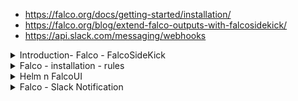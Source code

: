 - https://falco.org/docs/getting-started/installation/
- https://falco.org/blog/extend-falco-outputs-with-falcosidekick/
- https://api.slack.com/messaging/webhooks


<details>
<summary>Introduction- Falco - FalcoSideKick</summary>
<br>

  <img width="886" alt="image" src="https://user-images.githubusercontent.com/75510135/168478023-89a2668b-8d15-489d-9834-d95d8715a15e.png">

  <img width="1025" alt="image" src="https://user-images.githubusercontent.com/75510135/168478054-1f32529a-7b18-4c69-b546-710cb2772fa5.png">

  <img width="978" alt="image" src="https://user-images.githubusercontent.com/75510135/168478090-8cc63451-26b7-4ce9-a9f2-8d6b17dd2c2e.png">

  
</details>

<details>
<summary>Falco - installation - rules</summary>
<br>

  <img width="1259" alt="image" src="https://user-images.githubusercontent.com/75510135/168478477-12266dbe-abab-48a9-bd10-e4c8a6c7e9f5.png">

  - install using Helm
  - https://github.com/falcosecurity/charts/tree/master/falco
  
  <img width="528" alt="image" src="https://user-images.githubusercontent.com/75510135/168478839-49c36ef5-7d43-46e0-a345-2b3be1542757.png">

  <img width="535" alt="image" src="https://user-images.githubusercontent.com/75510135/168478887-51f093d9-1d92-4fe0-bea2-f6f7ddd5c8d4.png">

  <img width="884" alt="image" src="https://user-images.githubusercontent.com/75510135/168478943-652e37fe-c77d-427c-973b-02eca334c399.png">

  <img width="395" alt="image" src="https://user-images.githubusercontent.com/75510135/168478970-b3c43adf-7811-4249-b584-304f52577446.png">

  <img width="897" alt="image" src="https://user-images.githubusercontent.com/75510135/168478983-c2a6cba8-2a38-4e11-b5a2-eb6b917029c5.png">

  <img width="884" alt="image" src="https://user-images.githubusercontent.com/75510135/168479032-a69add4a-8d09-44be-a4e5-5afbeebe9661.png">

  <img width="886" alt="image" src="https://user-images.githubusercontent.com/75510135/168479050-d9ac8d46-5b25-44bc-936e-5131193288e2.png">

  <img width="958" alt="image" src="https://user-images.githubusercontent.com/75510135/168479094-492d10a4-fcc2-4abf-9f06-f70ff81e1ae1.png">

  
</details>

<details>
<summary>Helm n FalcoUI</summary>
<br>

  <img width="1235" alt="image" src="https://user-images.githubusercontent.com/75510135/168508783-24400b69-9fb4-4e4d-b102-e702a3812df8.png">

  ```
  kubectl create namespace falco
helm repo add falcosecurity https://falcosecurity.github.io/charts
helm install falco falcosecurity/falco \
--set falcosidekick.enabled=true \
--set falcosidekick.webui.enabled=true \
--set falcosidekick.config.slack.webhookurl="https://hooks.slack.com/services/XXXX" \
-n falco 
  ```
  
  <img width="1013" alt="image" src="https://user-images.githubusercontent.com/75510135/168508855-966c1a32-a922-47a7-9fca-e10879a67ab8.png">

  
  - Helm
  <img width="986" alt="image" src="https://user-images.githubusercontent.com/75510135/168508963-7a193ddc-e4df-40d3-a2f6-c94305602b2d.png">

  ```
   13  helm repo add falcosecurity https://falcosecurity.github.io/charts
   14  helm install falco falcosecurity/falco --set falcosidekick.enabled=true --set falcosidekick.webui.enabled=true -n falco
   18  helm repo ls
   19  alias k=kubectl
   20  k -n falco get all
  ```
  - Falco UI
  <img width="922" alt="image" src="https://user-images.githubusercontent.com/75510135/168509683-f6c06f8a-4a7c-415a-ba08-fc11869d13a3.png">

  <img width="792" alt="image" src="https://user-images.githubusercontent.com/75510135/168509889-76cae5d8-2d2e-44d7-94f3-f39a806d9573.png">

  <img width="963" alt="image" src="https://user-images.githubusercontent.com/75510135/168509928-e7f65ec4-bd9b-4059-b7e8-b63611a68e96.png">

  <img width="948" alt="image" src="https://user-images.githubusercontent.com/75510135/168509962-544279c3-fc51-4ebe-95e7-3a4378b5a735.png">

  
  
</details>

<details>
<summary>Falco - Slack Notification</summary>
<br>
  
  <img width="1248" alt="image" src="https://user-images.githubusercontent.com/75510135/168510822-9c09b709-af62-4b03-96bd-fece03d31de3.png">

  <img width="810" alt="image" src="https://user-images.githubusercontent.com/75510135/168510853-e70dbf93-f3bb-4267-b30d-6ff0e61ce09c.png">

  - in slack
  <img width="649" alt="image" src="https://user-images.githubusercontent.com/75510135/168510897-abb98ae3-a1b1-4551-8d81-732b6a72485d.png">

  <img width="557" alt="image" src="https://user-images.githubusercontent.com/75510135/168510928-665866eb-c584-4964-8d49-b2e277256389.png">

  <img width="849" alt="image" src="https://user-images.githubusercontent.com/75510135/168510956-545e4975-b239-4599-b6df-66987aee2f20.png">

  <img width="777" alt="image" src="https://user-images.githubusercontent.com/75510135/168510992-733a4f22-d554-494a-b309-b2925b229830.png">

  <img width="755" alt="image" src="https://user-images.githubusercontent.com/75510135/168511039-9b683b5f-5160-4dbf-9854-0cf84ffab839.png">

  <img width="629" alt="image" src="https://user-images.githubusercontent.com/75510135/168511066-0ed522da-fdb7-41c5-b636-5765f41adfbe.png">

  <img width="843" alt="image" src="https://user-images.githubusercontent.com/75510135/168511099-6f59b59b-2211-44c4-8e6f-a7f9d1666f96.png">

  <img width="751" alt="image" src="https://user-images.githubusercontent.com/75510135/168511129-d95d20f1-6447-46b4-9aad-68c7bce91915.png">

  <img width="917" alt="image" src="https://user-images.githubusercontent.com/75510135/168511166-62a4d278-23c8-43e9-b9cf-87fb6442c294.png">

  <img width="648" alt="image" src="https://user-images.githubusercontent.com/75510135/168511195-6f625de8-2c81-4762-817f-724a29ee3ef4.png">

  - upgrade FalcoSideKick
  
  <img width="771" alt="image" src="https://user-images.githubusercontent.com/75510135/168511237-44fc1586-5114-49e7-bb69-43d6bef2b70e.png">

  <img width="773" alt="image" src="https://user-images.githubusercontent.com/75510135/168511296-ce74a9af-3168-4735-9cdc-91dd17047b07.png">

  <img width="956" alt="image" src="https://user-images.githubusercontent.com/75510135/168511327-30ed3119-c1ae-4706-b24f-f5a736b12be0.png">

  <img width="508" alt="image" src="https://user-images.githubusercontent.com/75510135/168511515-7d2703b3-f396-4080-be38-8a7674738294.png">

  
  
</details>


